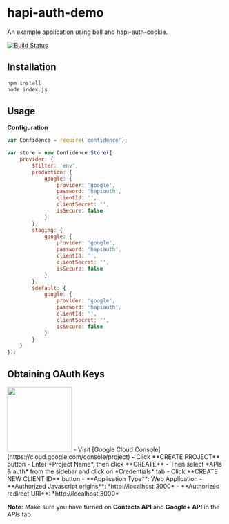 
hapi-auth-demo
=================

An example application using bell and hapi-auth-cookie.

[![Build Status](https://travis-ci.org/jiverson/hapi-auth-demo.svg)](https://travis-ci.org/jiverson/hapi-auth-demo)


## Installation

```bash
npm install
node index.js
```

## Usage

**Configuration**
```js
var Confidence = require('confidence');

var store = new Confidence.Store({
	provider: {
		$filter: 'env',
		production: {
			google: {
				provider: 'google',
				password: 'hapiauth',
				clientId: '',
				clientSecret: '',
				isSecure: false
			}
		},
		staging: {
			google: {
				provider: 'google',
				password: 'hapiauth',
				clientId: '',
				clientSecret: '',
				isSecure: false
			}
		}, 
		$default: {
			google: {
				provider: 'google',
				password: 'hapiauth',
				clientId: '',
				clientSecret: '',
				isSecure: false 
			}
		}
	}
});
```

## Obtaining OAuth Keys

<img src="http://images.google.com/intl/en_ALL/images/srpr/logo6w.png" width="150">
- Visit [Google Cloud Console](https://cloud.google.com/console/project)
- Click **CREATE PROJECT** button
- Enter *Project Name*, then click **CREATE**
- Then select *APIs & auth* from the sidebar and click on *Credentials* tab
- Click **CREATE NEW CLIENT ID** button
 - **Application Type**: Web Application
 - **Authorized Javascript origins**: *http://localhost:3000*
 - **Authorized redirect URI**: *http://localhost:3000*

**Note:** Make sure you have turned on **Contacts API** and **Google+ API** in the *APIs* tab.
